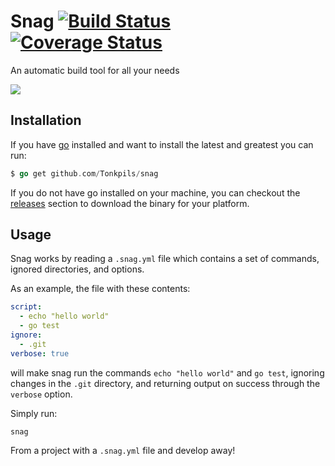 # Snag [![Build Status](https://travis-ci.org/Tonkpils/snag.svg?branch=wip)](https://travis-ci.org/Tonkpils/snag) [![Coverage Status](https://coveralls.io/repos/Tonkpils/snag/badge.svg?branch=coverage&service=github)](https://coveralls.io/github/Tonkpils/snag?branch=coverage)

An automatic build tool for all your needs

![](http://i.imgur.com/epcicvr.gif)

## Installation

If you have [go](http://golang.org/) installed and want to install
the latest and greatest you can run:

```go
$ go get github.com/Tonkpils/snag
```

If you do not have go installed on your machine, you can checkout
the [releases](https://github.com/Tonkpils/snag/releases) section to
download the binary for your platform.

## Usage

Snag works by reading a `.snag.yml` file which contains a set of
commands, ignored directories, and options.

As an example, the file with these contents:

```yml
script:
  - echo "hello world"
  - go test
ignore:
  - .git
verbose: true
```

will make snag run the commands `echo "hello world"` and `go test`,
ignoring changes in the `.git` directory, and returning output on success
through the `verbose` option.

Simply run:

```
snag
```

From a project with a `.snag.yml` file and develop away!
